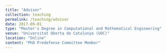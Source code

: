 ```yaml
---
title: "Advisor"
collection: teaching
permalink: /teaching/advisor
date: 2017-09-01
type: "Master's Degree in Computational and Mathematical Engineering"
venue: "Universitat Oberta de Catalunya (UOC)"
location: "Online"
content: "PhD Predefense Committee Member"
---
```

